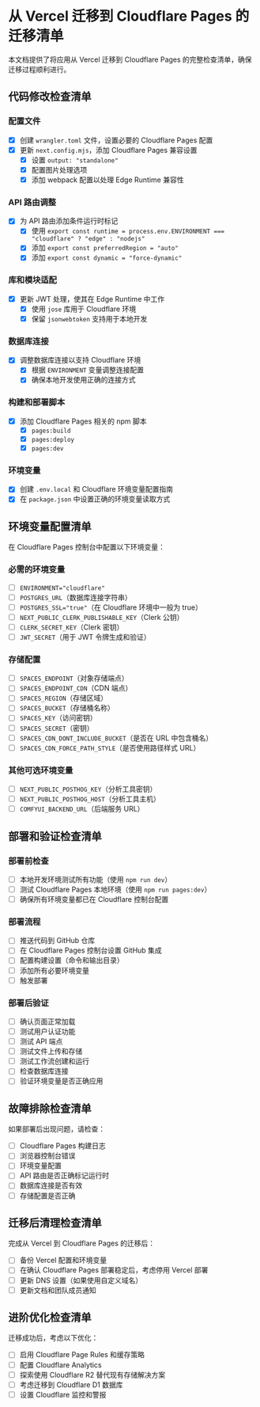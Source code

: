 # 从 Vercel 迁移到 Cloudflare Pages 的迁移清单

本文档提供了将应用从 Vercel 迁移到 Cloudflare Pages 的完整检查清单，确保迁移过程顺利进行。

## 代码修改检查清单

### 配置文件

- [x] 创建 `wrangler.toml` 文件，设置必要的 Cloudflare Pages 配置
- [x] 更新 `next.config.mjs`，添加 Cloudflare Pages 兼容设置
  - [x] 设置 `output: "standalone"`
  - [x] 配置图片处理选项
  - [x] 添加 webpack 配置以处理 Edge Runtime 兼容性

### API 路由调整

- [x] 为 API 路由添加条件运行时标记
  - [x] 使用 `export const runtime = process.env.ENVIRONMENT === "cloudflare" ? "edge" : "nodejs"`
  - [x] 添加 `export const preferredRegion = "auto"`
  - [x] 添加 `export const dynamic = "force-dynamic"`

### 库和模块适配

- [x] 更新 JWT 处理，使其在 Edge Runtime 中工作
  - [x] 使用 `jose` 库用于 Cloudflare 环境
  - [x] 保留 `jsonwebtoken` 支持用于本地开发

### 数据库连接

- [x] 调整数据库连接以支持 Cloudflare 环境
  - [x] 根据 `ENVIRONMENT` 变量调整连接配置
  - [x] 确保本地开发使用正确的连接方式

### 构建和部署脚本

- [x] 添加 Cloudflare Pages 相关的 npm 脚本
  - [x] `pages:build`
  - [x] `pages:deploy`
  - [x] `pages:dev`

### 环境变量

- [x] 创建 `.env.local` 和 Cloudflare 环境变量配置指南
- [x] 在 `package.json` 中设置正确的环境变量读取方式

## 环境变量配置清单

在 Cloudflare Pages 控制台中配置以下环境变量：

### 必需的环境变量

- [ ] `ENVIRONMENT="cloudflare"`
- [ ] `POSTGRES_URL`（数据库连接字符串）
- [ ] `POSTGRES_SSL="true"`（在 Cloudflare 环境中一般为 true）
- [ ] `NEXT_PUBLIC_CLERK_PUBLISHABLE_KEY`（Clerk 公钥）
- [ ] `CLERK_SECRET_KEY`（Clerk 密钥）
- [ ] `JWT_SECRET`（用于 JWT 令牌生成和验证）

### 存储配置

- [ ] `SPACES_ENDPOINT`（对象存储端点）
- [ ] `SPACES_ENDPOINT_CDN`（CDN 端点）
- [ ] `SPACES_REGION`（存储区域）
- [ ] `SPACES_BUCKET`（存储桶名称）
- [ ] `SPACES_KEY`（访问密钥）
- [ ] `SPACES_SECRET`（密钥）
- [ ] `SPACES_CDN_DONT_INCLUDE_BUCKET`（是否在 URL 中包含桶名）
- [ ] `SPACES_CDN_FORCE_PATH_STYLE`（是否使用路径样式 URL）

### 其他可选环境变量

- [ ] `NEXT_PUBLIC_POSTHOG_KEY`（分析工具密钥）
- [ ] `NEXT_PUBLIC_POSTHOG_HOST`（分析工具主机）
- [ ] `COMFYUI_BACKEND_URL`（后端服务 URL）

## 部署和验证检查清单

### 部署前检查

- [ ] 本地开发环境测试所有功能（使用 `npm run dev`）
- [ ] 测试 Cloudflare Pages 本地环境（使用 `npm run pages:dev`）
- [ ] 确保所有环境变量都已在 Cloudflare 控制台配置

### 部署流程

- [ ] 推送代码到 GitHub 仓库
- [ ] 在 Cloudflare Pages 控制台设置 GitHub 集成
- [ ] 配置构建设置（命令和输出目录）
- [ ] 添加所有必要环境变量
- [ ] 触发部署

### 部署后验证

- [ ] 确认页面正常加载
- [ ] 测试用户认证功能
- [ ] 测试 API 端点
- [ ] 测试文件上传和存储
- [ ] 测试工作流创建和运行
- [ ] 检查数据库连接
- [ ] 验证环境变量是否正确应用

## 故障排除检查清单

如果部署后出现问题，请检查：

- [ ] Cloudflare Pages 构建日志
- [ ] 浏览器控制台错误
- [ ] 环境变量配置
- [ ] API 路由是否正确标记运行时
- [ ] 数据库连接是否有效
- [ ] 存储配置是否正确

## 迁移后清理检查清单

完成从 Vercel 到 Cloudflare Pages 的迁移后：

- [ ] 备份 Vercel 配置和环境变量
- [ ] 在确认 Cloudflare Pages 部署稳定后，考虑停用 Vercel 部署
- [ ] 更新 DNS 设置（如果使用自定义域名）
- [ ] 更新文档和团队成员通知

## 进阶优化检查清单

迁移成功后，考虑以下优化：

- [ ] 启用 Cloudflare Page Rules 和缓存策略
- [ ] 配置 Cloudflare Analytics
- [ ] 探索使用 Cloudflare R2 替代现有存储解决方案
- [ ] 考虑迁移到 Cloudflare D1 数据库
- [ ] 设置 Cloudflare 监控和警报
